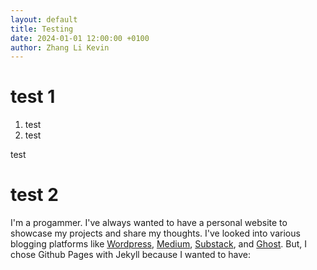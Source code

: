 ```yaml
---
layout: default
title: Testing
date: 2024-01-01 12:00:00 +0100
author: Zhang Li Kevin
---
```


# test 1 
1. test
2. test

test


# test 2

I'm a progammer. I've always wanted to have a personal website to showcase my projects and share my thoughts. I've looked into various blogging platforms like [Wordpress](https://wordpress.com/), [Medium](https://medium.com/), [Substack](https://substack.com), and [Ghost](https://ghost.org/). But, I chose Github Pages with Jekyll because I wanted to have: